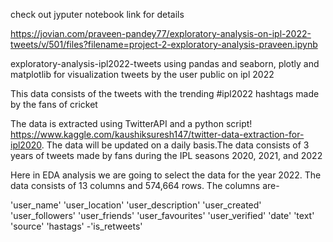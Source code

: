 check out jyputer notebook link for details  

https://jovian.com/praveen-pandey77/exploratory-analysis-on-ipl-2022-tweets/v/501/files?filename=project-2-exploratory-analysis-praveen.ipynb

exploratory-analysis-ipl2022-tweets using pandas and seaborn, plotly and matplotlib for visualization
tweets by the user public on ipl 2022

This data consists of the tweets with the trending #ipl2022 hashtags made by the fans of cricket

The data is extracted using TwitterAPI and a python script! https://www.kaggle.com/kaushiksuresh147/twitter-data-extraction-for-ipl2020. The data will be updated on a daily basis.The data consists of 3 years of tweets made by fans during the IPL seasons 2020, 2021, and 2022

Here in EDA analysis we are going to select the data for the year 2022. The data consists of 13 columns and 574,664 rows. The columns are-

'user_name'
'user_location'
'user_description'
'user_created'
'user_followers'
'user_friends'
'user_favourites'
'user_verified'
'date'
'text'
'source'
'hastags' -'is_retweets'

